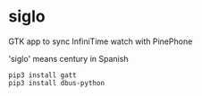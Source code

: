 # siglo
GTK app to sync InfiniTime watch with PinePhone

'siglo' means century in Spanish

```
pip3 install gatt
pip3 install dbus-python
```
